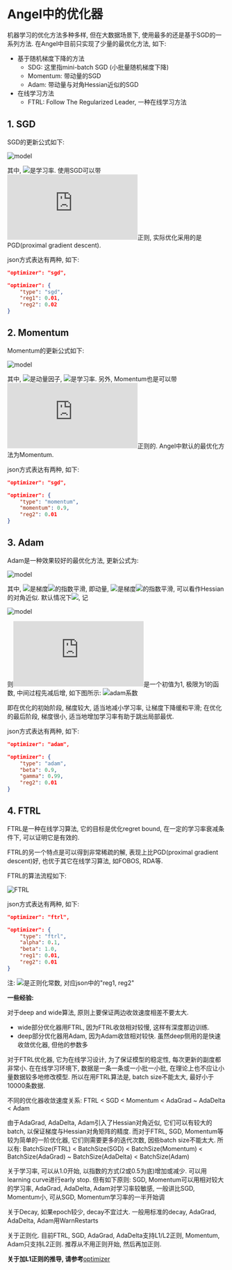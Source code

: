 # Angel中的优化器

机器学习的优化方法多种多样, 但在大数据场景下, 使用最多的还是基于SGD的一系列方法. 在Angel中目前只实现了少量的最优化方法, 如下:
- 基于随机梯度下降的方法
    - SDG: 这里指mini-batch SGD (小批量随机梯度下降)
    - Momentum: 带动量的SGD
    - Adam: 带动量与对角Hessian近似的SGD
- 在线学习方法
    - FTRL: Follow The Regularized Leader, 一种在线学习方法

## 1. SGD
SGD的更新公式如下:

![model](http://latex.codecogs.com/png.latex?\dpi{150}\bold{x}_{t+1}=\bold{x}_t-\eta\Delta\bold{x}_t)

其中, ![](http://latex.codecogs.com/png.latex?\eta)是学习率. 使用SGD可以带![](http://latex.codecogs.com/png.latex?L_1,L_2)正则, 实际优化采用的是PGD(proximal gradient descent). 

json方式表达有两种, 如下:
```json
"optimizer": "sgd",

"optimizer": {
    "type": "sgd",
    "reg1": 0.01,
    "reg2": 0.02
}
```

## 2. Momentum
Momentum的更新公式如下:

![model](http://latex.codecogs.com/png.latex?\dpi{150}\bold{v}_t=\gamma\bold{v}_{t-1}+\Delta\bold{x}_t,\bold{x}_{t+1}=\bold{x}_t-\eta\bold{v}_t)

其中, ![](http://latex.codecogs.com/png.latex?\gamma)是动量因子, ![](http://latex.codecogs.com/png.latex?\eta)是学习率. 另外, Momentum也是可以带![](http://latex.codecogs.com/png.latex?L_2)正则的. Angel中默认的最优化方法为Momentum.

json方式表达有两种, 如下:
```json
"optimizer": "sgd",

"optimizer": {
    "type": "momentum",
    "momentum": 0.9,
    "reg2": 0.01
}
```

## 3. Adam
Adam是一种效果较好的最优化方法, 更新公式为:

![model](http://latex.codecogs.com/png.latex?\dpi{150}\begin{array}{ll}\bold{m}_t&=\beta\bold{m}_{t-1}+(1-\beta)\Delta\bold{x}_t\\\\\\bold{v}_t&=\gamma\bold{v}_{t-1}+(1-\gamma)\Delta\bold{x}^2_t\\\\\bold{x}_t&=\gamma\bold{x}_{t-1}-\eta\frac{\sqrt{1-\gamma^t}}{1-\beta^t}\frac{\bold{m}_t}{\sqrt{\bold{v}_t}+\epsilon}\\%20\end{array})

其中, ![](http://latex.codecogs.com/png.latex?\bold{m}_t)是梯度![](http://latex.codecogs.com/png.latex?\bold{x}_t)的指数平滑, 即动量,  ![](http://latex.codecogs.com/png.latex?\bold{v}_t)是梯度![](http://latex.codecogs.com/png.latex?\bold{x}^2_t)的指数平滑, 可以看作Hessian的对角近似. 默认情况下![](http://latex.codecogs.com/png.latex?\beta=0.9,\gamma=0.99), 记

![model](http://latex.codecogs.com/png.latex?\dpi{150}f(t)=\frac{\sqrt{1-\gamma^t}}{1-\beta^t})

则![](http://latex.codecogs.com/png.latex?f(t))是一个初值为1, 极限为1的函数, 中间过程先减后增, 如下图所示:
![adam系数](../img/adam_coeff.png)

即在优化的初始阶段, 梯度较大, 适当地减小学习率, 让梯度下降缓和平滑; 在优化的最后阶段, 梯度很小, 适当地增加学习率有助于跳出局部最优.

json方式表达有两种, 如下:
```json
"optimizer": "adam",

"optimizer": {
    "type": "adam",
    "beta": 0.9,
    "gamma": 0.99,
    "reg2": 0.01
}
```

## 4. FTRL
FTRL是一种在线学习算法, 它的目标是优化regret bound, 在一定的学习率衰减条件下, 可以证明它是有效的.

FTRL的另一个特点是可以得到非常稀疏的解, 表现上比PGD(proximal gradient descent)好, 也优于其它在线学习算法, 如FOBOS, RDA等.

FTRL的算法流程如下:

![FTRL](../img/ftrl_lr_project.png)

json方式表达有两种, 如下:
```json
"optimizer": "ftrl",

"optimizer": {
    "type": "ftrl",
    "alpha": 0.1,
    "beta": 1.0,
    "reg1": 0.01,
    "reg2": 0.01
}
```
注: ![](http://latex.codecogs.com/png.latex?\lambda_1,\lambda_2)是正则化常数, 对应json中的"reg1, reg2"

**一些经验:** 

对于deep and wide算法, 原则上要保证两边收敛速度相差不要太大.
- wide部分优化器用FTRL, 因为FTRL收敛相对较慢, 这样有深度那边训练. 
- deep部分优化器用Adam, 因为Adam收敛相对较快. 虽然deep侧用的是快速收敛优化器, 但他的参数多

对于FTRL优化器, 它为在线学习设计, 为了保证模型的稳定性, 每次更新的副度都非常小. 在在线学习环境下, 数据是一条一条或一小批一小批, 在理论上也不应让小量数据较多地修改模型. 所以在用FTRL算法是, batch size不能太大, 最好小于10000条数据.

不同的优化器收敛速度关系: FTRL < SGD < Momentum < AdaGrad ~ AdaDelta < Adam

由于AdaGrad, AdaDelta, Adam引入了Hessian对角近似, 它们可以有较大的batch, 以保证梯度与Hessian对角矩阵的精度. 而对于FTRL, SGD, Momentum等较为简单的一阶优化器, 它们则需要更多的迭代次数, 因些batch size不能太大. 所以有: 
BatchSize(FTRL) < BatchSize(SGD) < BatchSize(Momentum) < BatchSize(AdaGrad) ~ BatchSize(AdaDelta) < BatchSize(Adam)

关于学习率, 可以从1.0开始, 以指数的方式(2或0.5为底)增加或减少. 可以用learning curve进行early stop. 但有如下原则: SGD, Momentum可以用相对较大的学习率, AdaGrad, AdaDelta, Adam对学习率较敏感, 一般讲比SGD, Momentum小, 可从SGD, Momentum学习率的一半开始调

关于Decay, 如果epoch较少, decay不宜过大. 一般用标准的decay, AdaGrad, AdaDelta, Adam用WarnRestarts

关于正则化. 目前FTRL, SGD, AdaGrad, AdaDelta支持L1/L2正则, Momentum, Adam只支持L2正则. 推荐从不用正则开始, 然后再加正则.


**关于加L1正则的推导, 请参考**[optimizer](./optimizer.pdf)
